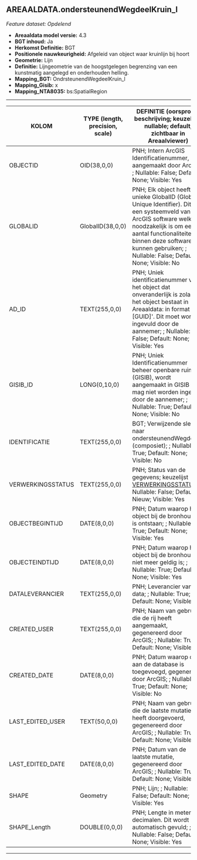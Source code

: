 ## AREAALDATA.ondersteunendWegdeelKruin_l

*Feature dataset: Opdelend*


* __Areaaldata model versie:__ 4.3
* __BGT inhoud:__ Ja
* __Herkomst Definitie:__ BGT
* __Positionele nauwkeurigheid:__ Afgeleid van object waar kruinlijn bij hoort
* __Geometrie:__ Lijn
* __Definitie:__  Lijngeometrie van de hoogstgelegen begrenzing van een kunstmatig aangelegd en onderhouden helling. 
* __Mapping_BGT:__ OndrsteunendWegdeelKruin_l
* __Mapping_Gisib:__ x
* __Mapping_NTA8035:__ bs:SpatialRegion

***

|__KOLOM__                             |__TYPE (length, precision, scale)__          	          |__DEFINITIE__ (oorsprong; beschrijving; keuzelijst; nullable; default; zichtbaar in Areaalviewer)|
|------                          	|----          	        |-----    |
|OBJECTID                           |OID(38,0,0)            |PNH; Intern ArcGIS Identificatienummer, aangemaakt door ArcGIS; ; Nullable: False; Default: None; Visible: Yes|
|GLOBALID                           |GlobalID(38,0,0)       |PNH; Elk object heeft een unieke GlobalID (Global Unique Identifier). Dit is een systeemveld van de ArcGIS software welke noodzakelijk is om een aantal functionaliteiten binnen deze software te kunnen gebruiken; ; Nullable: False; Default: None; Visible: No|
|AD_ID                              |TEXT(255,0,0)          |PNH; Uniek identificatienummer voor het object dat onveranderlijk is zolang het object bestaat in Areaaldata: in format 'AD.[GUID]'. Dit moet worden ingevuld door de aannemer; ; Nullable: False; Default: None; Visible: Yes|
|GISIB_ID                           |LONG(0,10,0)           |PNH; Uniek Identificatienummer beheer openbare ruimte (GISIB), wordt aangemaakt in GISIB en mag niet worden ingevuld door de aannemer; ; Nullable: True; Default: None; Visible: No|
|IDENTIFICATIE                      |TEXT(255,0,0)          |BGT; Verwijzende sleutel naar ondersteunendWegdeel_v (composiet); ; Nullable: True; Default: None; Visible: No|
|VERWERKINGSSTATUS                  |TEXT(255,0,0)          |PNH; Status van de gegevens; keuzelijst [VERWERKINGSSTATUS](http://provincienh.github.io/Leveren_Geoinformatie/keuzelijsten/VERWERKINGSSTATUS.html); Nullable: False; Default: Nieuw; Visible: Yes|
|OBJECTBEGINTIJD                    |DATE(8,0,0)            |PNH; Datum waarop het object bij de bronhouder is ontstaan; ; Nullable: True; Default: None; Visible: Yes|
|OBJECTEINDTIJD                     |DATE(8,0,0)            |PNH; Datum waarop het object bij de bronhouder niet meer geldig is; ; Nullable: True; Default: None; Visible: Yes|
|DATALEVERANCIER                    |TEXT(255,0,0)          |PNH; Leverancier van de data; ; Nullable: True; Default: None; Visible: No|
|CREATED_USER                       |TEXT(255,0,0)          |PNH; Naam van gebruiker die de rij heeft aangemaakt, gegenereerd door ArcGIS; ; Nullable: True; Default: None; Visible: No|
|CREATED_DATE                       |DATE(8,0,0)            |PNH; Datum waarop de rij aan de database is toegevoegd, gegenereerd door ArcGIS; ; Nullable: True; Default: None; Visible: No|
|LAST_EDITED_USER                   |TEXT(50,0,0)           |PNH; Naam van gebruiker die de laatste mutatie heeft doorgevoerd, gegenereerd door ArcGIS; ; Nullable: True; Default: None; Visible: No|
|LAST_EDITED_DATE                   |DATE(8,0,0)            |PNH; Datum van de laatste mutatie, gegenereerd door ArcGIS; ; Nullable: True; Default: None; Visible: No|
|SHAPE                              |Geometry               |PNH; Lijn; ; Nullable: False; Default: None; Visible: Yes|
|SHAPE_Length                       |DOUBLE(0,0,0)          |PNH; Lengte in meters, 5 decimalen. Dit wordt automatisch gevuld; ; Nullable: False; Default: None; Visible: Yes|


***
